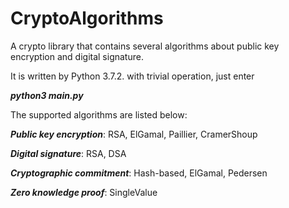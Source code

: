 # CryptoAlgorithms
A crypto library that contains several algorithms about public key encryption and digital signature.

It is written by Python 3.7.2. with trivial operation, just enter

***python3 main.py***

The supported algorithms are listed below:

***Public key encryption***: RSA, ElGamal, Paillier, CramerShoup

***Digital signature***: RSA, DSA

***Cryptographic commitment***: Hash-based, ElGamal, Pedersen

***Zero knowledge proof***: SingleValue
